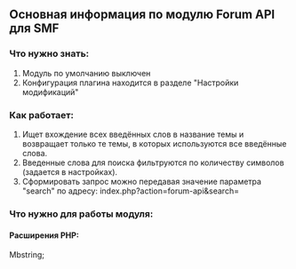 
## Основная информация по модулю Forum API для SMF
 
### Что нужно знать:

1. Модуль по умолчанию выключен
2. Конфигурация плагина находится в разделе "Настройки модификаций"

### Как работает:

1. Ищет вхождение всех введённых слов в название темы и возвращает только те темы, в которых используются все введённые слова.
2. Введенные слова для поиска фильтруются по количеству символов (задается в настройках).
3. Сформировать запрос можно передавая значение параметра "search" по адресу: index.php?action=forum-api&search=

### Что нужно для работы модуля:

#### Расширения PHP:

Mbstring;
